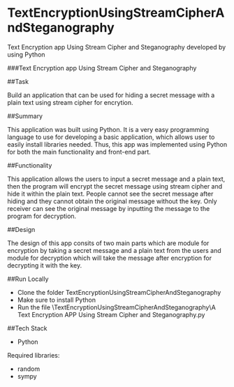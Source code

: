 # TextEncryptionUsingStreamCipherAndSteganography
 Text Encryption app Using Stream Cipher and Steganography developed by using Python

###Text Encryption app Using Stream Cipher and Steganography

##Task

Build an application that can be used for hiding a secret message with a plain text using stream cipher for encrytion.

##Summary 

This application was built using Python. It is a very easy programming language to use for developing a basic application, which allows user to easily install libraries needed. Thus, this app was implemented using Python for both the main functionality and front-end part.

##Functionality

This application allows the users to input a secret message and a plain text, then the program will encrypt the secret message using stream cipher and hide it within the plain text. People cannot see the secret message after hiding and they cannot obtain the original message without the key. Only receiver can see the original message by inputting the message to the program for decryption.

##Design

The design of this app consits of two main parts which are module for encryption by taking a secret message and a plain text from the users and module for decryption which will take the message after encryption for decrypting it with the key.   

##Run Locally

- Clone the folder TextEncryptionUsingStreamCipherAndSteganography
- Make sure to install Python
- Run the  file \TextEncryptionUsingStreamCipherAndSteganography\A Text Encryption APP Using Stream Cipher and Steganography.py

##Tech Stack

- Python

Required libraries:

- random
- sympy


